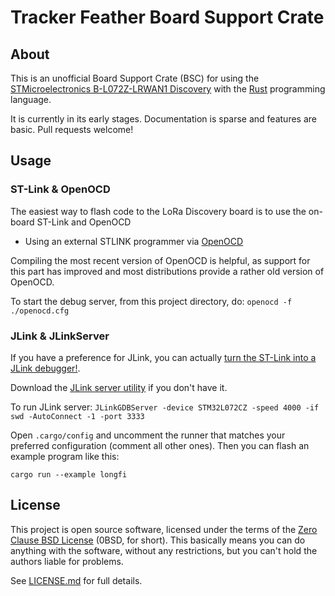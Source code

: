 # Tracker Feather Board Support Crate

## About

This is an unofficial Board Support Crate (BSC) for using the [STMicroelectronics B-L072Z-LRWAN1 Discovery](https://www.st.com/en/evaluation-tools/b-l072z-lrwan1.html) with the [Rust] programming language.

It is currently in its early stages. Documentation is sparse and features are basic. Pull requests welcome!

[Rust]: https://www.rust-lang.org/


## Usage

### ST-Link & OpenOCD

The easiest way to flash code to the LoRa Discovery board is to use the on-board ST-Link and OpenOCD
- Using an external STLINK programmer via [OpenOCD]

Compiling the most recent version of OpenOCD is helpful, as support for this part has improved and most distributions provide a rather old version of OpenOCD.

To start the debug server, from this project directory, do:
`openocd -f ./openocd.cfg`

### JLink & JLinkServer

If you have a preference for JLink, you can actually [turn the ST-Link into a JLink debugger!](https://www.segger.com/products/debug-probes/j-link/models/other-j-links/st-link-on-board/).

Download the [JLink server utility](https://www.segger.com/products/debug-probes/j-link/tools/j-link-gdb-server/about-j-link-gdb-server/) if you don't have it.

To run JLink server:
`JLinkGDBServer -device STM32L072CZ -speed 4000 -if swd -AutoConnect -1 -port 3333`


Open `.cargo/config` and uncomment the runner that matches your preferred configuration (comment all other ones). Then you can flash an example program like this:

```
cargo run --example longfi
```

[OpenOCD]: http://openocd.org/


## License

This project is open source software, licensed under the terms of the [Zero Clause BSD License][] (0BSD, for short). This basically means you can do anything with the software, without any restrictions, but you can't hold the authors liable for problems.

See [LICENSE.md] for full details.

[Zero Clause BSD License]: https://opensource.org/licenses/0BSD
[LICENSE.md]: https://github.com/braun-embedded/rust-catena-4610/blob/master/LICENSE.md
